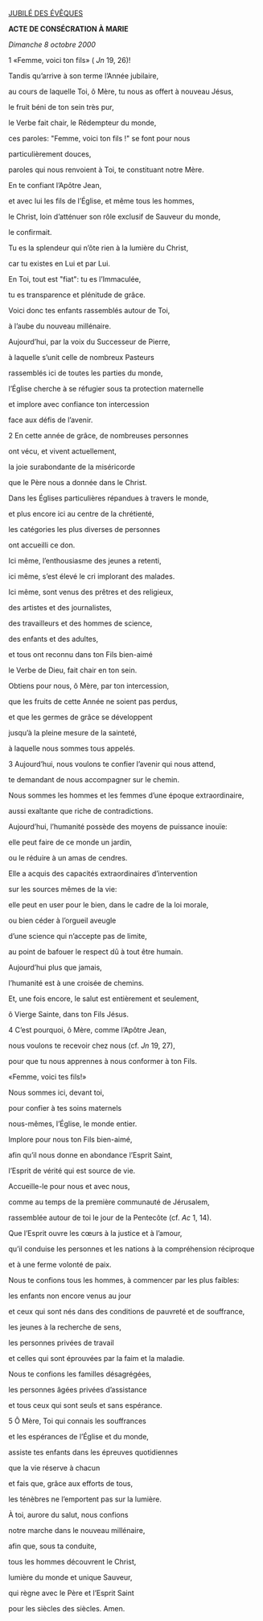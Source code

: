 [JUBILÉ DES ÉVÊQUES](http://www.vatican.va/jubilee_2000/jubilevents/events_jubilbishops_fr.htm)

**ACTE DE CONSÉCRATION À MARIE**

*Dimanche 8 octobre 2000*

1 «Femme, voici ton fils» ( *Jn* 19, 26)!

Tandis qu’arrive à son terme l’Année jubilaire,

au cours de laquelle Toi, ô Mère, tu nous as offert à nouveau Jésus,

le fruit béni de ton sein très pur,

le Verbe fait chair, le Rédempteur du monde,

ces paroles: "Femme, voici ton fils !" se font pour nous

particulièrement douces,

paroles qui nous renvoient à Toi, te constituant notre Mère.

En te confiant l’Apôtre Jean,

et avec lui les fils de l’Église, et même tous les hommes,

le Christ, loin d’atténuer son rôle exclusif de Sauveur du monde,

le confirmait.

Tu es la splendeur qui n’ôte rien à la lumière du Christ,

car tu existes en Lui et par Lui.

En Toi, tout est "fiat": tu es l’Immaculée,

tu es transparence et plénitude de grâce.

Voici donc tes enfants rassemblés autour de Toi,

à l’aube du nouveau millénaire.

Aujourd’hui, par la voix du Successeur de Pierre,

à laquelle s’unit celle de nombreux Pasteurs

rassemblés ici de toutes les parties du monde,

l’Église cherche à se réfugier sous ta protection maternelle

et implore avec confiance ton intercession

face aux défis de l’avenir.

2 En cette année de grâce, de nombreuses personnes

ont vécu, et vivent actuellement,

la joie surabondante de la miséricorde

que le Père nous a donnée dans le Christ.

Dans les Églises particulières répandues à travers le monde,

et plus encore ici au centre de la chrétienté,

les catégories les plus diverses de personnes

ont accueilli ce don.

Ici même, l’enthousiasme des jeunes a retenti,

ici même, s’est élevé le cri implorant des malades.

Ici même, sont venus des prêtres et des religieux,

des artistes et des journalistes,

des travailleurs et des hommes de science,

des enfants et des adultes,

et tous ont reconnu dans ton Fils bien-aimé

le Verbe de Dieu, fait chair en ton sein.

Obtiens pour nous, ô Mère, par ton intercession,

que les fruits de cette Année ne soient pas perdus,

et que les germes de grâce se développent

jusqu’à la pleine mesure de la sainteté,

à laquelle nous sommes tous appelés.

3 Aujourd’hui, nous voulons te confier l’avenir qui nous attend,

te demandant de nous accompagner sur le chemin.

Nous sommes les hommes et les femmes d’une époque extraordinaire,

aussi exaltante que riche de contradictions.

Aujourd’hui, l’humanité possède des moyens de puissance inouïe:

elle peut faire de ce monde un jardin,

ou le réduire à un amas de cendres.

Elle a acquis des capacités extraordinaires d’intervention

sur les sources mêmes de la vie:

elle peut en user pour le bien, dans le cadre de la loi morale,

ou bien céder à l’orgueil aveugle

d’une science qui n’accepte pas de limite,

au point de bafouer le respect dû à tout être humain.

Aujourd’hui plus que jamais,

l’humanité est à une croisée de chemins.

Et, une fois encore, le salut est entièrement et seulement,

ô Vierge Sainte, dans ton Fils Jésus.

4 C’est pourquoi, ô Mère, comme l’Apôtre Jean,

nous voulons te recevoir chez nous (cf. *Jn* 19, 27),

pour que tu nous apprennes à nous conformer à ton Fils.

«Femme, voici tes fils!»

Nous sommes ici, devant toi,

pour confier à tes soins maternels

nous-mêmes, l’Église, le monde entier.

Implore pour nous ton Fils bien-aimé,

afin qu’il nous donne en abondance l’Esprit Saint,

l’Esprit de vérité qui est source de vie.

Accueille-le pour nous et avec nous,

comme au temps de la première communauté de Jérusalem,

rassemblée autour de toi le jour de la Pentecôte (cf. *Ac* 1, 14).

Que l’Esprit ouvre les cœurs à la justice et à l’amour,

qu’il conduise les personnes et les nations à la compréhension réciproque

et à une ferme volonté de paix.

Nous te confions tous les hommes, à commencer par les plus faibles:

les enfants non encore venus au jour

et ceux qui sont nés dans des conditions de pauvreté et de souffrance,

les jeunes à la recherche de sens,

les personnes privées de travail

et celles qui sont éprouvées par la faim et la maladie.

Nous te confions les familles désagrégées,

les personnes âgées privées d’assistance

et tous ceux qui sont seuls et sans espérance.

5 Ô Mère, Toi qui connais les souffrances

et les espérances de l’Église et du monde,

assiste tes enfants dans les épreuves quotidiennes

que la vie réserve à chacun

et fais que, grâce aux efforts de tous,

les ténèbres ne l’emportent pas sur la lumière.

À toi, aurore du salut, nous confions

notre marche dans le nouveau millénaire,

afin que, sous ta conduite,

tous les hommes découvrent le Christ,

lumière du monde et unique Sauveur,

qui règne avec le Père et l’Esprit Saint

pour les siècles des siècles. Amen.